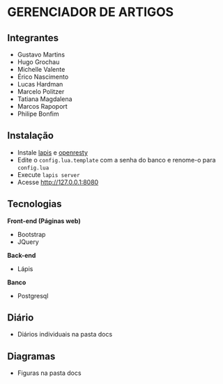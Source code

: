 GERENCIADOR DE ARTIGOS
===================

Integrantes
-------------
 - Gustavo Martins
 - Hugo Grochau
 - Michelle Valente
 - Érico Nascimento
 - Lucas Hardman
 - Marcelo Politzer
 - Tatiana Magdalena
 - Marcos Rapoport
 - Philipe Bonfim

Instalação
-------------
* Instale [lapis](http://leafo.net/lapis/reference/getting_started.html) e [openresty](https://openresty.org/en/installation.html)
* Edite o `config.lua.template` com a senha do banco e renome-o para `config.lua`
* Execute `lapis server`
* Acesse http://127.0.0.1:8080

Tecnologias
-------------
**Front-end (Páginas web)**
-  Bootstrap
-   JQuery

**Back-end**
-   Lápis

**Banco**
-   Postgresql

Diário
-------------
- Diários individuais na pasta docs

Diagramas
-------------
- Figuras na pasta docs
